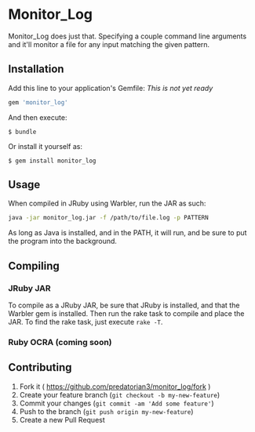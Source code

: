# Monitor_Log

Monitor_Log does just that. Specifying a couple command line arguments and it'll monitor a file for any input matching the given pattern.

## Installation

Add this line to your application's Gemfile:
*This is not yet ready*

```ruby
gem 'monitor_log'
```

And then execute:

    $ bundle

Or install it yourself as:

    $ gem install monitor_log

## Usage

When compiled in JRuby using Warbler, run the JAR as such:

```bash    
java -jar monitor_log.jar -f /path/to/file.log -p PATTERN
```

As long as Java is installed, and in the PATH, it will run, and be sure to put the program into the background.

## Compiling  

### JRuby JAR

To compile as a JRuby JAR, be sure that JRuby is installed, and that the Warbler gem is installed. Then run the rake task to compile and place the JAR. To find the rake task, just execute `rake -T`.

### Ruby OCRA (coming soon)

## Contributing

1. Fork it ( https://github.com/predatorian3/monitor_log/fork )
2. Create your feature branch (`git checkout -b my-new-feature`)
3. Commit your changes (`git commit -am 'Add some feature'`)
4. Push to the branch (`git push origin my-new-feature`)
5. Create a new Pull Request

